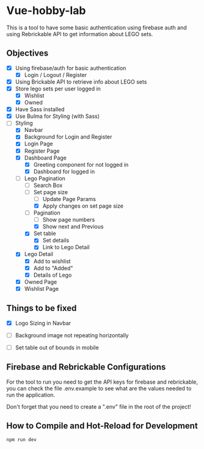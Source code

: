 # Vue-hobby-lab

This is a tool to have some basic authentication using firebase auth and using Rebrickable API to get information about LEGO sets.

## Objectives
- [X] Using firebase/auth for basic authentication
    - [X] Login / Logout / Register
- [X] Using Brickable API to retrieve info about LEGO sets
- [X] Store lego sets per user logged in
    - [X] Wishlist
    - [X] Owned
- [X] Have Sass installed
- [X] Use Bulma for Styling (with Sass)
- [ ] Styling
    - [X] Navbar
    - [X] Background for Login and Register
    - [X] Login Page
    - [X] Register Page
    - [X] Dashboard Page
        - [X] Greeting component for not logged in
        - [X] Dashboard for logged in
    - [ ] Lego Pagination
        - [ ] Search Box
        - [ ] Set page size
            - [ ] Update Page Params
            - [X] Apply changes on set page size
        - [ ] Pagination
            - [ ] Show page numbers
            - [X] Show next and Previous
        - [X] Set table
            - [X] Set details
            - [X] Link to Lego Detail
    - [X] Lego Detail
        - [X] Add to wishlist
        - [X] Add to "Added"
        - [X] Details of Lego
    - [X] Owned Page
    - [X] Wishlist Page

## Things to be fixed
- [X] Logo Sizing in Navbar
- [ ] Background image not repeating horizontally
- [ ] Set table out of bounds in mobile
    

## Firebase and Rebrickable Configurations

For the tool to run you need to get the API keys for firebase and rebrickable, you can check the file .env.example to see what are the values needed to run the application.

Don't forget that you need to create a ".env" file in the root of the project!

## How to Compile and Hot-Reload for Development

```sh
npm run dev
```
